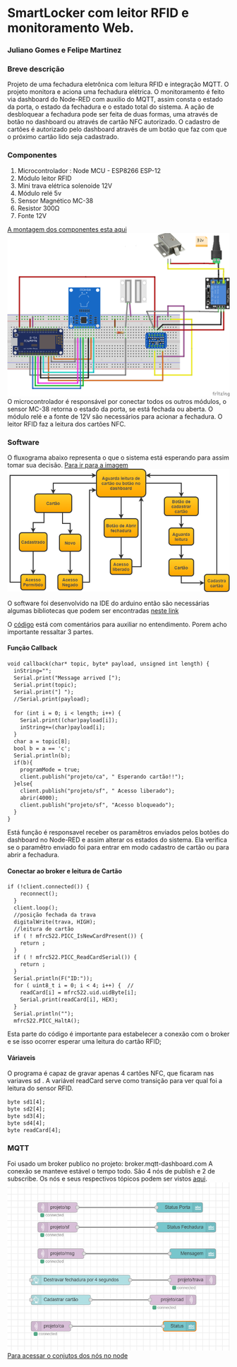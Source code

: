 # SmartLocker com leitor RFID e monitoramento Web.
### Juliano Gomes e Felipe Martinez

### Breve descrição
Projeto de uma fechadura eletrônica com leitura RFID e integração MQTT.
O projeto monitora e aciona uma fechadura elétrica. O monitoramento é feito via dashboard do Node-RED com auxilio do MQTT, assim consta o estado da porta, o estado da fechadura e o estado total do sistema. A ação de desbloquear a fechadura pode ser feita de duas formas, uma através de botão no dashboard ou através de cartão NFC autorizado.
O cadastro de cartões é autorizado pelo dashboard através de um botão que faz com que o próximo cartão lido seja cadastrado. 


### Componentes
1.  Microcontrolador : Node MCU - ESP8266 ESP-12 
2.  Módulo leitor RFID
3.  Mini trava elétrica solenoide 12V
4.  Módulo relé 5v
5.  Sensor Magnético MC-38
6.  Resistor 300Ω
7.  Fonte 12V

[A montagem dos componentes esta aqui](images/montagem.png)
<img src="images/montagem.png" alt="Montagem"/>
O microcontrolador é responsável por conectar todos os outros módulos, o sensor MC-38 retorna o estado da porta, se está fechada ou aberta. O módulo relé e a fonte de 12V são necessários para acionar a fechadura. O leitor RFID faz a leitura dos cartões NFC. 

### Software 
O fluxograma abaixo representa o que o sistema está esperando para assim tomar sua decisão.
[Para ir para a imagem](images/diagrama_fluxo.png)  
<img src="images/diagrama_fluxo.png" alt="Fluxograma"/>

O software foi desenvolvido na IDE do arduino então são necessárias algumas bibliotecas que podem ser encontradas [neste link](https://github.com/esp8266/Arduino/) 


O [código](smartlocker.ino) está com comentários para auxiliar no entendimento. Porem acho importante ressaltar 3 partes.

#### Função Callback
```
void callback(char* topic, byte* payload, unsigned int length) {
  inString="";
  Serial.print("Message arrived [");
  Serial.print(topic);
  Serial.print("] ");
  //Serial.print(payload);
  
  for (int i = 0; i < length; i++) {
    Serial.print((char)payload[i]);
    inString+=(char)payload[i];
  }
  char a = topic[8];
  bool b = a == 'c';
  Serial.println(b);
  if(b){
    programMode = true;
    client.publish("projeto/ca", " Esperando cartão!!");
  }else{
    client.publish("projeto/sf", " Acesso liberado");
    abrir(4000);
    client.publish("projeto/sf", "Acesso bloqueado");
  }
}

``` 
Está função é responsavel receber os paramêtros enviados pelos botões do dashboard no Node-RED e assim alterar os estados do sistema. Ela verifica se o paramêtro enviado foi para entrar em modo cadastro de cartão ou para abrir a fechadura.

#### Conectar ao broker e leitura de Cartão
```
if (!client.connected()) {
    reconnect();
  }
  client.loop();
  //posição fechada da trava
  digitalWrite(trava, HIGH);
  //leitura de cartão
  if ( ! mfrc522.PICC_IsNewCardPresent()) { 
    return ;
  }
  if ( ! mfrc522.PICC_ReadCardSerial()) {   
    return ;
  }
  Serial.println(F("ID:"));
  for ( uint8_t i = 0; i < 4; i++) {  //
    readCard[i] = mfrc522.uid.uidByte[i];
    Serial.print(readCard[i], HEX);
  }
  Serial.println("");
  mfrc522.PICC_HaltA();
  ```
  Esta parte do código é importante para estabelecer a conexão com o broker e se isso ocorrer esperar uma leitura do cartão RFID;
  
 #### Váriaveis
  O programa é capaz de gravar apenas 4 cartões NFC, que ficaram nas variaves sd . A variável readCard serve como transição para ver qual foi a leitura do sensor RFID.
  ```
  byte sd1[4];
  byte sd2[4];
  byte sd3[4];
  byte sd4[4]; 
  byte readCard[4];  
  ```
  
 ### MQTT
 Foi usado um broker publico no projeto: broker.mqtt-dashboard.com A conexão se manteve estável o tempo todo. São 4 nós de publish e 2 de subscribe. 
 Os nós e seus respectivos tópicos podem ser vistos [aqui](images/NodeRed.png). 
 <img src="images/NodeRed.png" alt="Node"/>
 [Para acessar o conjutos dos nós no node](nodeSmartLocker.json) 
